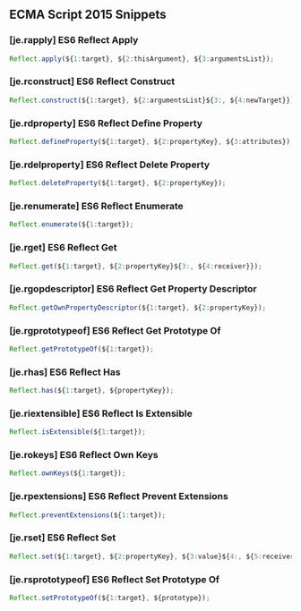 ## ECMA Script 2015 Snippets

### [je.rapply] ES6 Reflect Apply

```javascript
Reflect.apply(${1:target}, ${2:thisArgument}, ${3:argumentsList});
```

### [je.rconstruct] ES6 Reflect Construct

```javascript
Reflect.construct(${1:target}, ${2:argumentsList}${3:, ${4:newTarget}});
```

### [je.rdproperty] ES6 Reflect Define Property

```javascript
Reflect.defineProperty(${1:target}, ${2:propertyKey}, ${3:attributes});
```

### [je.rdelproperty] ES6 Reflect Delete Property

```javascript
Reflect.deleteProperty(${1:target}, ${2:propertyKey});
```

### [je.renumerate] ES6 Reflect Enumerate

```javascript
Reflect.enumerate(${1:target});
```

### [je.rget] ES6 Reflect Get

```javascript
Reflect.get(${1:target}, ${2:propertyKey}${3:, ${4:receiver}});
```

### [je.rgopdescriptor] ES6 Reflect Get Property Descriptor

```javascript
Reflect.getOwnPropertyDescriptor(${1:target}, ${2:propertyKey});
```

### [je.rgprototypeof] ES6 Reflect Get Prototype Of

```javascript
Reflect.getPrototypeOf(${1:target});
```

### [je.rhas] ES6 Reflect Has

```javascript
Reflect.has(${1:target}, ${propertyKey});
```

### [je.riextensible] ES6 Reflect Is Extensible

```javascript
Reflect.isExtensible(${1:target});
```

### [je.rokeys] ES6 Reflect Own Keys

```javascript
Reflect.ownKeys(${1:target});
```

### [je.rpextensions] ES6 Reflect Prevent Extensions

```javascript
Reflect.preventExtensions(${1:target});
```

### [je.rset] ES6 Reflect Set

```javascript
Reflect.set(${1:target}, ${2:propertyKey}, ${3:value}${4:, ${5:receiver}});
```

### [je.rsprototypeof] ES6 Reflect Set Prototype Of

```javascript
Reflect.setPrototypeOf(${1:target}, ${prototype});
```
